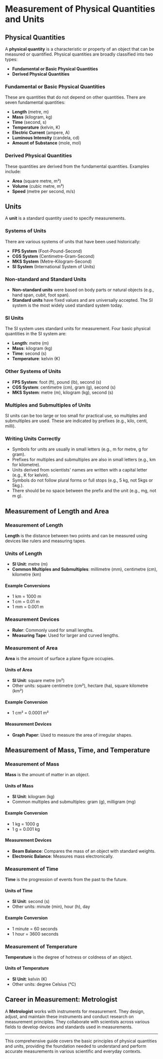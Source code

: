 # Measurement of Physical Quantities and Units

## Physical Quantities

A **physical quantity** is a characteristic or property of an object that can be measured or quantified. Physical quantities are broadly classified into two types:
- **Fundamental or Basic Physical Quantities**
- **Derived Physical Quantities**

### Fundamental or Basic Physical Quantities
These are quantities that do not depend on other quantities. There are seven fundamental quantities:
- **Length** (metre, m)
- **Mass** (kilogram, kg)
- **Time** (second, s)
- **Temperature** (kelvin, K)
- **Electric Current** (ampere, A)
- **Luminous Intensity** (candela, cd)
- **Amount of Substance** (mole, mol)

### Derived Physical Quantities
These quantities are derived from the fundamental quantities. Examples include:
- **Area** (square metre, m²)
- **Volume** (cubic metre, m³)
- **Speed** (metre per second, m/s)

## Units

A **unit** is a standard quantity used to specify measurements. 

### Systems of Units
There are various systems of units that have been used historically:
- **FPS System** (Foot-Pound-Second)
- **CGS System** (Centimetre-Gram-Second)
- **MKS System** (Metre-Kilogram-Second)
- **SI System** (International System of Units)

### Non-standard and Standard Units
- **Non-standard units** were based on body parts or natural objects (e.g., hand span, cubit, foot span).
- **Standard units** have fixed values and are universally accepted. The SI system is the most widely used standard system today.

### SI Units
The SI system uses standard units for measurement. Four basic physical quantities in the SI system are:
- **Length**: metre (m)
- **Mass**: kilogram (kg)
- **Time**: second (s)
- **Temperature**: kelvin (K)

### Other Systems of Units
- **FPS System**: foot (ft), pound (lb), second (s)
- **CGS System**: centimetre (cm), gram (g), second (s)
- **MKS System**: metre (m), kilogram (kg), second (s)

### Multiples and Submultiples of Units
SI units can be too large or too small for practical use, so multiples and submultiples are used. These are indicated by prefixes (e.g., kilo, centi, milli).

### Writing Units Correctly
- Symbols for units are usually in small letters (e.g., m for metre, g for gram).
- Prefixes for multiples and submultiples are also in small letters (e.g., km for kilometre).
- Units derived from scientists' names are written with a capital letter (e.g., K for kelvin).
- Symbols do not follow plural forms or full stops (e.g., 5 kg, not 5kgs or 5kg.).
- There should be no space between the prefix and the unit (e.g., mg, not m g).

## Measurement of Length and Area

### Measurement of Length
**Length** is the distance between two points and can be measured using devices like rulers and measuring tapes.

### Units of Length
- **SI Unit**: metre (m)
- **Common Multiples and Submultiples**: millimetre (mm), centimetre (cm), kilometre (km)

#### Example Conversions
- 1 km = 1000 m
- 1 cm = 0.01 m
- 1 mm = 0.001 m

### Measurement Devices
- **Ruler**: Commonly used for small lengths.
- **Measuring Tape**: Used for larger and curved lengths.

### Measurement of Area
**Area** is the amount of surface a plane figure occupies.

#### Units of Area
- **SI Unit**: square metre (m²)
- Other units: square centimetre (cm²), hectare (ha), square kilometre (km²)

#### Example Conversion
- 1 cm² = 0.0001 m²

#### Measurement Devices
- **Graph Paper**: Used to measure the area of irregular shapes.

## Measurement of Mass, Time, and Temperature

### Measurement of Mass
**Mass** is the amount of matter in an object.

#### Units of Mass
- **SI Unit**: kilogram (kg)
- Common multiples and submultiples: gram (g), milligram (mg)

#### Example Conversion
- 1 kg = 1000 g
- 1 g = 0.001 kg

#### Measurement Devices
- **Beam Balance**: Compares the mass of an object with standard weights.
- **Electronic Balance**: Measures mass electronically.

### Measurement of Time
**Time** is the progression of events from the past to the future.

#### Units of Time
- **SI Unit**: second (s)
- Other units: minute (min), hour (h), day

#### Example Conversion
- 1 minute = 60 seconds
- 1 hour = 3600 seconds

### Measurement of Temperature
**Temperature** is the degree of hotness or coldness of an object.

#### Units of Temperature
- **SI Unit**: kelvin (K)
- Other units: degree Celsius (°C)

## Career in Measurement: Metrologist

A **Metrologist** works with instruments for measurement. They design, adjust, and maintain these instruments and conduct research on measurement principles. They collaborate with scientists across various fields to develop devices and standards used in measurements.

---

This comprehensive guide covers the basic principles of physical quantities and units, providing the foundation needed to understand and perform accurate measurements in various scientific and everyday contexts.
